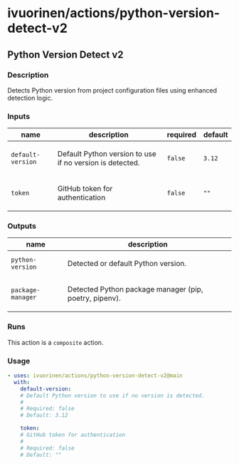 # ivuorinen/actions/python-version-detect-v2

## Python Version Detect v2

### Description

Detects Python version from project configuration files using enhanced detection logic.

### Inputs

| name              | description                                                     | required | default |
|-------------------|-----------------------------------------------------------------|----------|---------|
| `default-version` | <p>Default Python version to use if no version is detected.</p> | `false`  | `3.12`  |
| `token`           | <p>GitHub token for authentication</p>                          | `false`  | `""`    |

### Outputs

| name              | description                                                   |
|-------------------|---------------------------------------------------------------|
| `python-version`  | <p>Detected or default Python version.</p>                    |
| `package-manager` | <p>Detected Python package manager (pip, poetry, pipenv).</p> |

### Runs

This action is a `composite` action.

### Usage

```yaml
- uses: ivuorinen/actions/python-version-detect-v2@main
  with:
    default-version:
    # Default Python version to use if no version is detected.
    #
    # Required: false
    # Default: 3.12

    token:
    # GitHub token for authentication
    #
    # Required: false
    # Default: ""
```
